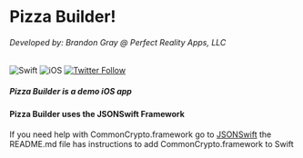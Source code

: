 # Pizza Builder!
###### Developed by: Brandon Gray @ Perfect Reality Apps, LLC

![Swift](http://img.shields.io/badge/swift-3.1-brightgreen.svg)
![iOS](https://img.shields.io/badge/iOS-Supported-brightgreen.svg)
[![Twitter Follow](https://img.shields.io/twitter/follow/espadrine.svg?style=social&label=Follow)](http://www.twitter.com/PerfectRealityA)


##### Pizza Builder is a demo iOS app

#### Pizza Builder uses the JSONSwift Framework
If you need help with CommonCrypto.framework go to [JSONSwift](https://github.com/brandoncgray/JSONSwift) the README.md file has instructions to add CommonCrypto.framework to Swift
